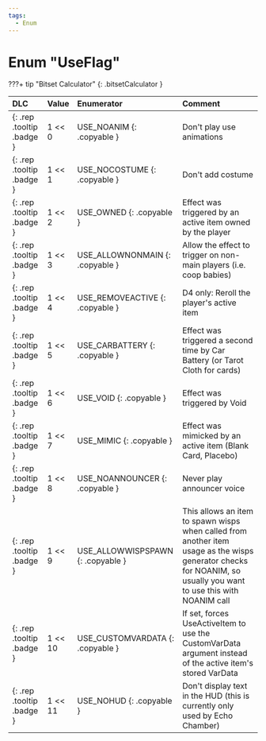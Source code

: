 ```yaml
---
tags:
  - Enum
---
```

# Enum "UseFlag"

???+ tip "Bitset Calculator"
    [](#){: .bitsetCalculator }

|DLC|Value|Enumerator|Comment|
|:--|:--|:--|:--|
|[ ](#){: .rep .tooltip .badge }|1 << 0 |USE_NOANIM {: .copyable } | Don't play use animations |
|[ ](#){: .rep .tooltip .badge }|1 << 1 |USE_NOCOSTUME {: .copyable } | Don't add costume |
|[ ](#){: .rep .tooltip .badge }|1 << 2 |USE_OWNED {: .copyable } | Effect was triggered by an active item owned by the player |
|[ ](#){: .rep .tooltip .badge }|1 << 3 |USE_ALLOWNONMAIN {: .copyable } | Allow the effect to trigger on non-main players (i.e. coop babies) |
|[ ](#){: .rep .tooltip .badge }|1 << 4 |USE_REMOVEACTIVE {: .copyable } | D4 only: Reroll the player's active item |
|[ ](#){: .rep .tooltip .badge }|1 << 5 |USE_CARBATTERY {: .copyable } | Effect was triggered a second time by Car Battery (or Tarot Cloth for cards) |
|[ ](#){: .rep .tooltip .badge }|1 << 6 |USE_VOID {: .copyable } | Effect was triggered by Void |
|[ ](#){: .rep .tooltip .badge }|1 << 7 |USE_MIMIC {: .copyable } | Effect was mimicked by an active item (Blank Card, Placebo) |
|[ ](#){: .rep .tooltip .badge }|1 << 8 |USE_NOANNOUNCER {: .copyable } | Never play announcer voice |
|[ ](#){: .rep .tooltip .badge }|1 << 9 |USE_ALLOWWISPSPAWN {: .copyable } | This allows an item to spawn wisps when called from another item usage as the wisps generator checks for NOANIM, so usually you want to use this with NOANIM call |
|[ ](#){: .rep .tooltip .badge }|1 << 10 |USE_CUSTOMVARDATA {: .copyable } | If set, forces UseActiveItem to use the CustomVarData argument instead of the active item's stored VarData |
|[ ](#){: .rep .tooltip .badge }|1 << 11 |USE_NOHUD {: .copyable } | Don't display text in the HUD (this is currently only used by Echo Chamber) |
